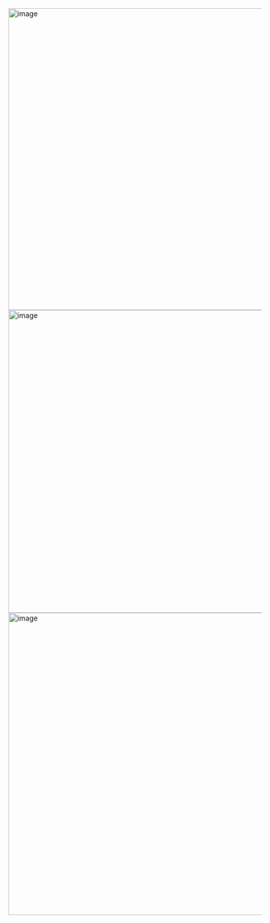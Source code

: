 <img width="600" alt="image" src="https://github.com/user-attachments/assets/3db35d1e-79c4-4108-92f4-7b3fdaf9c461" />
<img width="602" alt="image" src="https://github.com/user-attachments/assets/dabd8fcb-28f2-471c-b3a5-f00124404451" />
<img width="601" alt="image" src="https://github.com/user-attachments/assets/d353c7aa-dc1c-459b-bedd-f5b71f198afa" />
